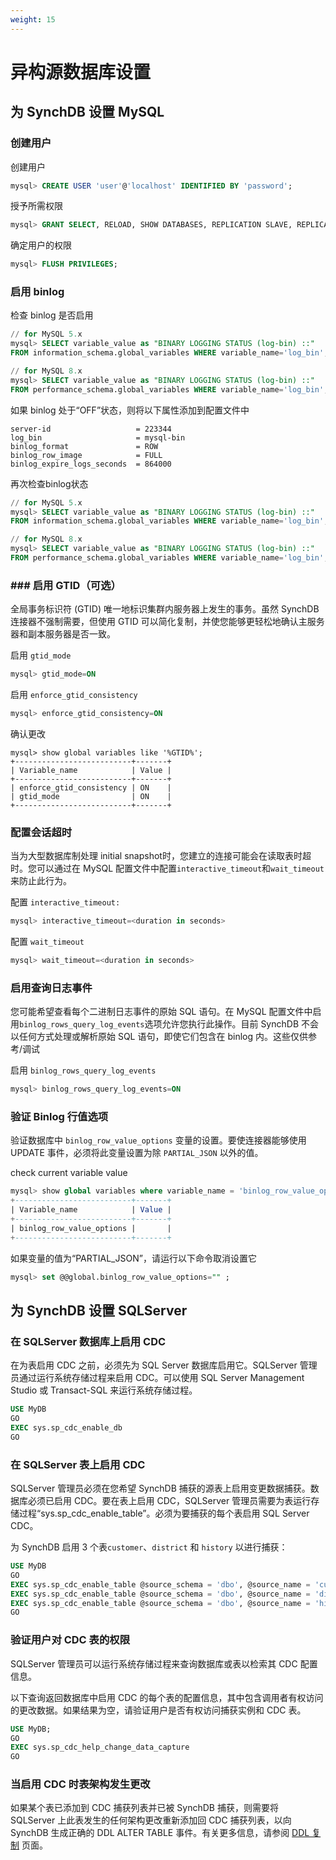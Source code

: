 ```yaml
---
weight: 15
---
```

# 异构源数据库设置

## 为 SynchDB 设置 MySQL

### 创建用户

创建用户
```sql
mysql> CREATE USER 'user'@'localhost' IDENTIFIED BY 'password';
```

授予所需权限
```sql
mysql> GRANT SELECT, RELOAD, SHOW DATABASES, REPLICATION SLAVE, REPLICATION CLIENT ON *.* TO 'user' IDENTIFIED BY 'password';
```

确定用户的权限
```sql
mysql> FLUSH PRIVILEGES;
```

### 启用 binlog

检查 binlog 是否启用
```sql
// for MySQL 5.x
mysql> SELECT variable_value as "BINARY LOGGING STATUS (log-bin) ::"
FROM information_schema.global_variables WHERE variable_name='log_bin';

// for MySQL 8.x
mysql> SELECT variable_value as "BINARY LOGGING STATUS (log-bin) ::"
FROM performance_schema.global_variables WHERE variable_name='log_bin';
```

如果 binlog 处于“OFF”状态，则将以下属性添加到配置文件中
```
server-id         			= 223344
log_bin                     = mysql-bin
binlog_format               = ROW
binlog_row_image            = FULL
binlog_expire_logs_seconds  = 864000
```

再次检查binlog状态
```sql
// for MySQL 5.x
mysql> SELECT variable_value as "BINARY LOGGING STATUS (log-bin) ::"
FROM information_schema.global_variables WHERE variable_name='log_bin';

// for MySQL 8.x
mysql> SELECT variable_value as "BINARY LOGGING STATUS (log-bin) ::"
FROM performance_schema.global_variables WHERE variable_name='log_bin';
```

### ### 启用 GTID（可选）
全局事务标识符 (GTID) 唯一地标识集群内服务器上发生的事务。虽然 SynchDB 连接器不强制需要，但使用 GTID 可以简化复制，并使您能够更轻松地确认主服务器和副本服务器是否一致。

启用 `gtid_mode`
```sql
mysql> gtid_mode=ON
```

启用 `enforce_gtid_consistency`
```sql
mysql> enforce_gtid_consistency=ON
```

确认更改
```
mysql> show global variables like '%GTID%';
+--------------------------+-------+
| Variable_name            | Value |
+--------------------------+-------+
| enforce_gtid_consistency | ON    |
| gtid_mode                | ON    |
+--------------------------+-------+
```

### 配置会话超时
当为大型数据库制处理 initial snapshot时，您建立的连接可能会在读取表时超时。您可以通过在 MySQL 配置文件中配置`interactive_timeout`和`wait_timeout`来防止此行为。

配置 `interactive_timeout:`
```sql
mysql> interactive_timeout=<duration in seconds>
```

配置 `wait_timeout`
```sql
mysql> wait_timeout=<duration in seconds>
```

### 启用查询日志事件
您可能希望查看每个二进制日志事件的原始 SQL 语句。在 MySQL 配置文件中启用`binlog_rows_query_log_events`选项允许您执行此操作。目前 SynchDB 不会以任何方式处理或解析原始 SQL 语句，即使它们包含在 binlog 内。这些仅供参考/调试

启用 `binlog_rows_query_log_events `
```sql
mysql> binlog_rows_query_log_events=ON
```

### 验证 Binlog 行值选项
验证数据库中 `binlog_row_value_options` 变量的设置。要使连接器能够使用 UPDATE 事件，必须将此变量设置为除 `PARTIAL_JSON` 以外的值。

check current variable value
```sql
mysql> show global variables where variable_name = 'binlog_row_value_options';
+--------------------------+-------+
| Variable_name            | Value |
+--------------------------+-------+
| binlog_row_value_options |       |
+--------------------------+-------+
```

如果变量的值为“PARTIAL_JSON”，请运行以下命令取消设置它
```sql
mysql> set @@global.binlog_row_value_options="" ;
```


## 为 SynchDB 设置 SQLServer

### 在 SQLServer 数据库上启用 CDC
在为表启用 CDC 之前，必须先为 SQL Server 数据库启用它。SQLServer 管理员通过运行系统存储过程来启用 CDC。可以使用 SQL Server Management Studio 或 Transact-SQL 来运行系统存储过程。

```sql
USE MyDB
GO
EXEC sys.sp_cdc_enable_db
GO
```

### 在 SQLServer 表上启用 CDC
SQLServer 管理员必须在您希望 SynchDB 捕获的源表上启用变更数据捕获。数据库必须已启用 CDC。要在表上启用 CDC，SQLServer 管理员需要为表运行存储过程“sys.sp_cdc_enable_table”。必须为要捕获的每个表启用 SQL Server CDC。

为 SynchDB 启用 3 个表`customer`、`district` 和 `history` 以进行捕获：

```sql
USE MyDB
GO
EXEC sys.sp_cdc_enable_table @source_schema = 'dbo', @source_name = 'customer', @role_name = NULL, @supports_net_changes = 0;
EXEC sys.sp_cdc_enable_table @source_schema = 'dbo', @source_name = 'district', @role_name = NULL, @supports_net_changes = 0;
EXEC sys.sp_cdc_enable_table @source_schema = 'dbo', @source_name = 'history', @role_name = NULL, @supports_net_changes = 0;
GO
```

### 验证用户对 CDC 表的权限
SQLServer 管理员可以运行系统存储过程来查询数据库或表以检索其 CDC 配置信息。

以下查询返回数据库中启用 CDC 的每个表的配置信息，其中包含调用者有权访问的更改数据。如果结果为空，请验证用户是否有权访问捕获实例和 CDC 表。

```sql
USE MyDB;
GO
EXEC sys.sp_cdc_help_change_data_capture
GO
```

### 当启用 CDC 时表架构发生更改
如果某个表已添加到 CDC 捕获列表并已被 SynchDB 捕获，则需要将 SQLServer 上此表发生的任何架构更改重新添加回 CDC 捕获列表，以向 SynchDB 生成正确的 DDL ALTER TABLE 事件。有关更多信息，请参阅 [DDL 复制](https://docs.synchdb.com/user-guide/transform_rule_file/) 页面。